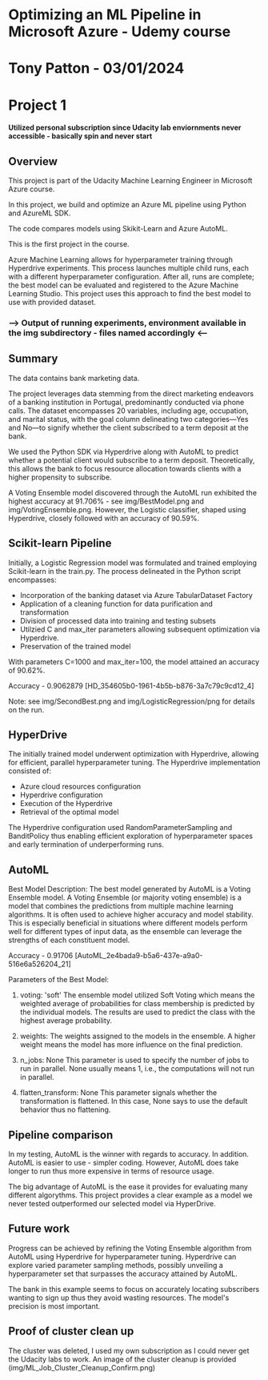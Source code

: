 # Optimizing an ML Pipeline in Microsoft Azure - Udemy course
# Tony Patton - 03/01/2024
# Project 1

#### Utilized personal subscription since Udacity lab enviornments never accessible - basically spin and never start ####

## Overview

This project is part of the Udacity Machine Learning Engineer in Microsoft Azure course.

In this project, we build and optimize an Azure ML pipeline using Python and AzureML SDK.

The code compares models using Skikit-Learn and Azure AutoML.

This is the first project in the course.

Azure Machine Learning allows for hyperparameter training through Hyperdrive experiments. This process launches multiple child runs, each with a different hyperparameter configuration. After all, runs are complete; the best model can be evaluated and registered to the Azure Machine Learning Studio. This project uses this approach to find the best model to use with provided dataset.

### --> Output of running experiments, environment available in the img subdirectory - files named accordingly <--

## Summary

The data contains bank marketing data.

The project leverages data stemming from the direct marketing endeavors of a banking institution in Portugal, predominantly conducted via phone calls. The dataset encompasses 20 variables, including age, occupation, and marital status, with the goal column delineating two categories—Yes and No—to signify whether the client subscribed to a term deposit at the bank.

We used the Python SDK via Hyperdrive along with AutoML to predict whether a potential client would subscribe to a term deposit. Theoretically, this allows the bank to focus resource allocation towards clients with a higher propensity to subscribe.

A Voting Ensemble model discovered through the AutoML run exhibited the highest accuracy at 91.706% - see img/BestModel.png and img/VotingEnsemble.png. However, the Logistic classifier, shaped using Hyperdrive, closely followed with an accuracy of 90.59%.

## Scikit-learn Pipeline

Initially, a Logistic Regression model was formulated and trained employing Scikit-learn in the train.py. The process delineated in the Python script encompasses:

- Incorporation of the banking dataset via Azure TabularDataset Factory
- Application of a cleaning function for data purification and transformation
- Division of processed data into training and testing subsets
- Utilzied C and max_iter parameters allowing subsequent optimization via Hyperdrive.
- Preservation of the trained model

With parameters C=1000 and max_iter=100, the model attained an accuracy of 90.62%.

Accuracy - 0.9062879 [HD_354605b0-1961-4b5b-b876-3a7c79c9cd12_4]

Note: see img/SecondBest.png and img/LogisticRegression/png for details on the run.

## HyperDrive

The initially trained model underwent optimization with Hyperdrive, allowing for efficient, parallel hyperparameter tuning. The Hyperdrive implementation consisted of:

- Azure cloud resources configuration
- Hyperdrive configuration
- Execution of the Hyperdrive
- Retrieval of the optimal model

The Hyperdrive configuration used RandomParameterSampling and BanditPolicy thus enabling efficient exploration of hyperparameter spaces and early termination of underperforming runs.

## AutoML

Best Model Description:
The best model generated by AutoML is a Voting Ensemble model. A Voting Ensemble (or majority voting ensemble) is a model that combines the predictions from multiple machine learning algorithms. It is often used to achieve higher accuracy and model stability. This is especially beneficial in situations where different models perform well for different types of input data, as the ensemble can leverage the strengths of each constituent model.

Accuracy - 0.91706 [AutoML_2e4bada9-b5a6-437e-a9a0-516e6a526204_21]

Parameters of the Best Model:
1. voting: 'soft'
The ensemble model utilized Soft Voting which means the weighted average of probabilities for class membership is predicted by the individual models. The results are used to predict the class with the highest average probability.

2. weights:
The weights assigned to the models in the ensemble. A higher weight means the model has more influence on the final prediction. 

3. n_jobs: None
This parameter is used to specify the number of jobs to run in parallel. None usually means 1, i.e., the computations will not run in parallel.

4. flatten_transform: None
This parameter signals whether the transformation is flattened. In this case, None says to use the default behavior thus no flattening.

## Pipeline comparison

In my testing, AutoML is the winner with regards to accuracy. In addition. AutoML is easier to use - simpler coding. However, AutoML does take longer to run thus more expensive in terms of resource usage. 

The big advantage of AutoML is the ease it provides for evaluating many different algorythms. This project provides a clear example as a model we never tested outperformed our selected model via HyperDrive.

## Future work

Progress can be achieved by refining the Voting Ensemble algorithm from AutoML using Hyperdrive for hyperparameter tuning. Hyperdrive can explore varied parameter sampling methods, possibly unveiling a hyperparameter set that surpasses the accuracy attained by AutoML.

The bank in this example seems to focus on accurately locating subscribers wanting to sign up thus they avoid wasting resources. The model's precision is most important.

## Proof of cluster clean up

The cluster was deleted, I used my own subscription as I could never get the Udacity labs to work. An image of the cluster cleanup is provided (img/ML_Job_Cluster_Cleanup_Confirm.png)
